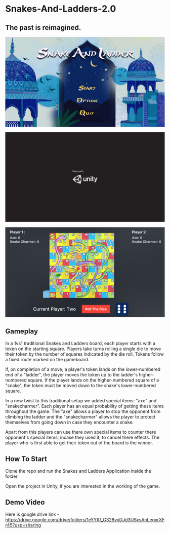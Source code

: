# Snakes-And-Ladders-2.0 

## **The past is reimagined.**

![Alt text](Images/INTRO.png?raw=true "Main Screen")

![Alt text](Images/UNITY.png?raw=true "Launch")

![Alt text](Images/BOARD.png?raw=true "Board")

## Gameplay

In a 1vs1 traditional Snakes and Ladders board, each player starts with a token on the starting square. Players take turns rolling a single die to move their token by the number of squares indicated by the die roll. Tokens follow a fixed route marked on the gameboard. 

If, on completion of a move, a player's token lands on the lower-numbered end of a "ladder", the player moves the token up to the ladder's higher-numbered square. If the player lands on the higher-numbered square of a "snake", the token must be moved down to the snake's lower-numbered square. 

In a new twist to this traditional setup we added special items: "axe" and "snakecharmer". Each player has an equal probability of getting these items throughout the game. The "axe" allows a player to stop the opponent from climbing the ladder and the "snakecharmer" allows the player to protect themselves from going down in case they encounter a snake. 

Apart from this players can use there own special items to counter there opponent's special items; incase they used it; to cancel there effects. The player who is first able to get their token out of the board is the winner.

## How To Start

Clone the repo and run the Snakes and Ladders Application inside the folder.

Open the project in Unity, if you are interested in the working of the game.

## Demo Video

Here is google drive link - https://drive.google.com/drive/folders/1eYYRf_G328vxDJd3USxsAnLeqxrXFr45?usp=sharing